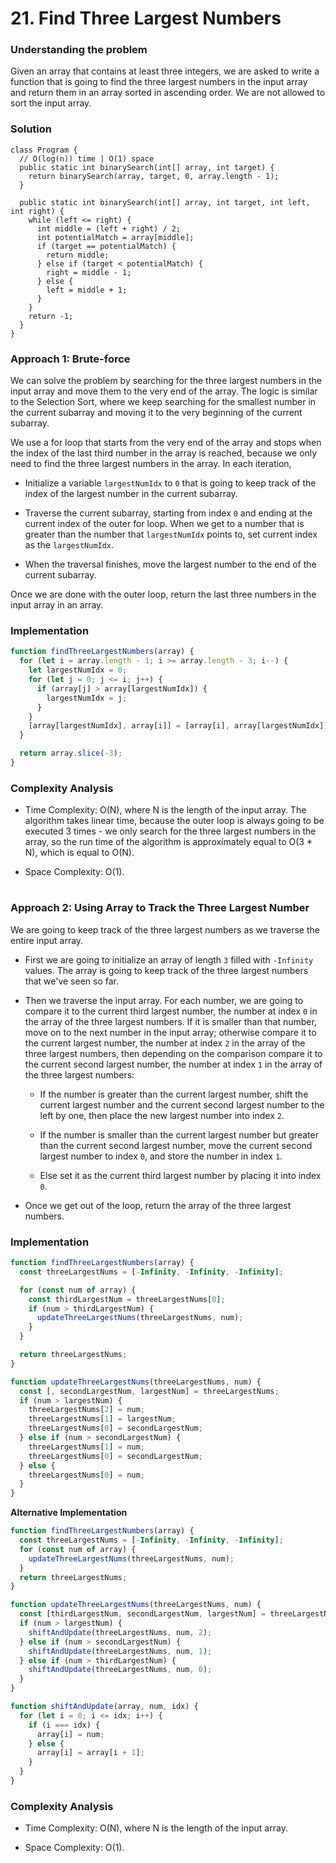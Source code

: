 # 21. Find Three Largest Numbers

### Understanding the problem

Given an array that contains at least three integers, we are asked to write a function that is going to find the three largest numbers in the input array and return them in an array sorted in ascending order. We are not allowed to sort the input array.

### Solution
```
class Program {
  // O(log(n)) time | O(1) space
  public static int binarySearch(int[] array, int target) {
    return binarySearch(array, target, 0, array.length - 1);
  }

  public static int binarySearch(int[] array, int target, int left, int right) {
    while (left <= right) {
      int middle = (left + right) / 2;
      int potentialMatch = array[middle];
      if (target == potentialMatch) {
        return middle;
      } else if (target < potentialMatch) {
        right = middle - 1;
      } else {
        left = middle + 1;
      }
    }
    return -1;
  }
}
```

### Approach 1: Brute-force

We can solve the problem by searching for the three largest numbers in the input array and move them to the very end of the array. The logic is similar to the Selection Sort, where we keep searching for the smallest number in the current subarray and moving it to the very beginning of the current subarray.

We use a for loop that starts from the very end of the array and stops when the index of the last third number in the array is reached, because we only need to find the three largest numbers in the array. In each iteration,

- Initialize a variable `largestNumIdx` to `0` that is going to keep track of the index of the largest number in the current subarray.

- Traverse the current subarray, starting from index `0` and ending at the current index of the outer for loop. When we get to a number that is greater than the number that `largestNumIdx` points to, set current index as the `largestNumIdx`.

- When the traversal finishes, move the largest number to the end of the current subarray.

Once we are done with the outer loop, return the last three numbers in the input array in an array.

### Implementation

```js
function findThreeLargestNumbers(array) {
  for (let i = array.length - 1; i >= array.length - 3; i--) {
    let largestNumIdx = 0;
    for (let j = 0; j <= i; j++) {
      if (array[j] > array[largestNumIdx]) {
        largestNumIdx = j;
      }
    }
    [array[largestNumIdx], array[i]] = [array[i], array[largestNumIdx]];
  }

  return array.slice(-3);
}
```

### Complexity Analysis

- Time Complexity: O(N), where N is the length of the input array. The algorithm takes linear time, because the outer loop is always going to be executed 3 times - we only search for the three largest numbers in the array, so the run time of the algorithm is approximately equal to O(3 \* N), which is equal to O(N).

- Space Complexity: O(1).

#

### Approach 2: Using Array to Track the Three Largest Number

We are going to keep track of the three largest numbers as we traverse the entire input array.

- First we are going to initialize an array of length `3` filled with `-Infinity` values. The array is going to keep track of the three largest numbers that we've seen so far.

- Then we traverse the input array. For each number, we are going to compare it to the current third largest number, the number at index `0` in the array of the three largest numbers. If it is smaller than that number, move on to the next number in the input array; otherwise compare it to the current largest number, the number at index `2` in the array of the three largest numbers, then depending on the comparison compare it to the current second largest number, the number at index `1` in the array of the three largest numbers:

  - If the number is greater than the current largest number, shift the current largest number and the current second largest number to the left by one, then place the new largest number into index `2`.

  - If the number is smaller than the current largest number but greater than the current second largest number, move the current second largest number to index `0`, and store the number in index `1`.

  - Else set it as the current third largest number by placing it into index `0`.

- Once we get out of the loop, return the array of the three largest numbers.

### Implementation

```js
function findThreeLargestNumbers(array) {
  const threeLargestNums = [-Infinity, -Infinity, -Infinity];

  for (const num of array) {
    const thirdLargestNum = threeLargestNums[0];
    if (num > thirdLargestNum) {
      updateThreeLargestNums(threeLargestNums, num);
    }
  }

  return threeLargestNums;
}

function updateThreeLargestNums(threeLargestNums, num) {
  const [, secondLargestNum, largestNum] = threeLargestNums;
  if (num > largestNum) {
    threeLargestNums[2] = num;
    threeLargestNums[1] = largestNum;
    threeLargestNums[0] = secondLargestNum;
  } else if (num > secondLargestNum) {
    threeLargestNums[1] = num;
    threeLargestNums[0] = secondLargestNum;
  } else {
    threeLargestNums[0] = num;
  }
}
```

**Alternative Implementation**

```js
function findThreeLargestNumbers(array) {
  const threeLargestNums = [-Infinity, -Infinity, -Infinity];
  for (const num of array) {
    updateThreeLargestNums(threeLargestNums, num);
  }
  return threeLargestNums;
}

function updateThreeLargestNums(threeLargestNums, num) {
  const [thirdLargestNum, secondLargestNum, largestNum] = threeLargestNums;
  if (num > largestNum) {
    shiftAndUpdate(threeLargestNums, num, 2);
  } else if (num > secondLargestNum) {
    shiftAndUpdate(threeLargestNums, num, 1);
  } else if (num > thirdLargestNum) {
    shiftAndUpdate(threeLargestNums, num, 0);
  }
}

function shiftAndUpdate(array, num, idx) {
  for (let i = 0; i <= idx; i++) {
    if (i === idx) {
      array[i] = num;
    } else {
      array[i] = array[i + 1];
    }
  }
}
```

### Complexity Analysis

- Time Complexity: O(N), where N is the length of the input array.

- Space Complexity: O(1).
